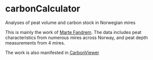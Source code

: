 # carbonCalculator
Analyses of peat volume and carbon stock in Norwegian mires

This is mainly the work of [Marte Fandrem](https://github.com/martef). The data includes peat characteristics from numerous mires across Norway, and peat depth measurements from 4 mires.

The work is also manifested in [CarbonViewer](https://carbonviewer.nina.no/)

